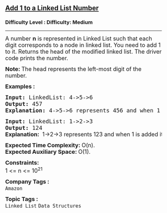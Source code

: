 <h2><a href="https://www.geeksforgeeks.org/problems/add-1-to-a-number-represented-as-linked-list/1?utm_source=youtube&utm_medium=collab_striver_ytdescription&utm_campaign=add-1-to-a-number-represented-as-linked-list">Add 1 to a Linked List Number</a></h2><h3>Difficulty Level : Difficulty: Medium</h3><hr><div class="problems_problem_content__Xm_eO"><p><span style="font-size: 18px;">A number&nbsp;<strong>n</strong> is represented in Linked List such that each digit corresponds to a node in linked list. You need to add 1 to it. R</span><span style="font-size: 18px;">eturns the head of the modified linked list. The driver code prints the number.</span></p>
<p><strong style="font-size: 18px;">Note:&nbsp;</strong><span style="font-size: 18px;">The head represents the left-most digit of the number.</span></p>
<p><span style="font-size: 18px;"><strong>Examples :</strong></span></p>
<pre><span style="font-size: 18px;"><strong>Input: </strong>LinkedList: 4-&gt;5-&gt;6
<strong>Output: </strong>457<br><strong>Explanation:</strong> 4-&gt;5-&gt;6 represents 456 and when 1 is added it becomes 457. </span>
</pre>
<pre><span style="font-size: 18px;"><strong>Input: </strong>LinkedList: 1-&gt;2-&gt;3
<strong>Output: </strong>124 <br></span><strong style="font-size: 18px; font-family: -apple-system, BlinkMacSystemFont, 'Segoe UI', Roboto, Oxygen, Ubuntu, Cantarell, 'Open Sans', 'Helvetica Neue', sans-serif;">Explanation:</strong><span style="font-size: 18px; font-family: -apple-system, BlinkMacSystemFont, 'Segoe UI', Roboto, Oxygen, Ubuntu, Cantarell, 'Open Sans', 'Helvetica Neue', sans-serif;">  1-&gt;2-&gt;3 represents 123 and when 1 is added it becomes 124. </span></pre>
<p><span style="font-size: 18px;"><strong>Expected Time Complexity:&nbsp;</strong>O(n).<br><strong>Expected Auxiliary Space:&nbsp;</strong>O(1).</span></p>
<p><span style="font-size: 18px;"><strong>Constraints:</strong><br>1 &lt;= n &lt;= 10<sup>21</sup></span></p></div><p><span style=font-size:18px><strong>Company Tags : </strong><br><code>Amazon</code>&nbsp;<br><p><span style=font-size:18px><strong>Topic Tags : </strong><br><code>Linked List</code>&nbsp;<code>Data Structures</code>&nbsp;